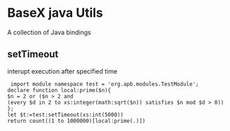 # BaseX java Utils

A collection of Java bindings

##  setTimeout

interupt execution after specified time

````xquery
 import module namespace test = 'org.apb.modules.TestModule';
declare function local:prime($n){
$n = 2 or ($n > 2 and
(every $d in 2 to xs:integer(math:sqrt($n)) satisfies $n mod $d > 0))
};
let $t:=test:setTimeout(xs:int(5000))
return count((1 to 1000000)[local:prime(.)])
````
